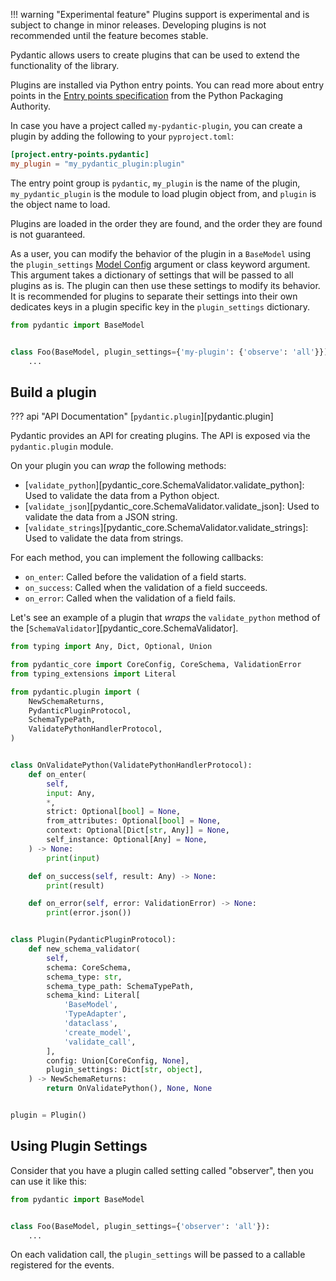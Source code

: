 !!! warning "Experimental feature"
    Plugins support is experimental and is subject to change in minor releases.
    Developing plugins is not recommended until the feature becomes stable.

Pydantic allows users to create plugins that can be used to extend the functionality of the library.

Plugins are installed via Python entry points. You can read more about entry points in the
[Entry points specification](https://packaging.python.org/specifications/entry-points/) from the
Python Packaging Authority.

In case you have a project called `my-pydantic-plugin`, you can create a plugin by adding the following
to your `pyproject.toml`:

```toml
[project.entry-points.pydantic]
my_plugin = "my_pydantic_plugin:plugin"
```

The entry point group is `pydantic`, `my_plugin` is the name of the plugin, `my_pydantic_plugin` is the module to load plugin object from, and `plugin` is the object name to load.

Plugins are loaded in the order they are found, and the order they are found is not guaranteed.

As a user, you can modify the behavior of the plugin in a `BaseModel` using the `plugin_settings` [Model Config](config.md) argument or
class keyword argument. This argument takes a dictionary of settings that will be passed to all plugins as is.
The plugin can then use these settings to modify its behavior. It is recommended for plugins to separate their settings
into their own dedicates keys in a plugin specific key in the `plugin_settings` dictionary.

```py test="skip"
from pydantic import BaseModel


class Foo(BaseModel, plugin_settings={'my-plugin': {'observe': 'all'}}):
    ...
```

## Build a plugin

??? api "API Documentation"
    [`pydantic.plugin`][pydantic.plugin]<br>

Pydantic provides an API for creating plugins. The API is exposed via the `pydantic.plugin` module.

On your plugin you can _wrap_ the following methods:

* [`validate_python`][pydantic_core.SchemaValidator.validate_python]: Used to validate the data from a Python object.
* [`validate_json`][pydantic_core.SchemaValidator.validate_json]: Used to validate the data from a JSON string.
* [`validate_strings`][pydantic_core.SchemaValidator.validate_strings]: Used to validate the data from strings.

For each method, you can implement the following callbacks:

* `on_enter`: Called before the validation of a field starts.
* `on_success`: Called when the validation of a field succeeds.
* `on_error`: Called when the validation of a field fails.

Let's see an example of a plugin that _wraps_ the `validate_python` method of the [`SchemaValidator`][pydantic_core.SchemaValidator].

```py
from typing import Any, Dict, Optional, Union

from pydantic_core import CoreConfig, CoreSchema, ValidationError
from typing_extensions import Literal

from pydantic.plugin import (
    NewSchemaReturns,
    PydanticPluginProtocol,
    SchemaTypePath,
    ValidatePythonHandlerProtocol,
)


class OnValidatePython(ValidatePythonHandlerProtocol):
    def on_enter(
        self,
        input: Any,
        *,
        strict: Optional[bool] = None,
        from_attributes: Optional[bool] = None,
        context: Optional[Dict[str, Any]] = None,
        self_instance: Optional[Any] = None,
    ) -> None:
        print(input)

    def on_success(self, result: Any) -> None:
        print(result)

    def on_error(self, error: ValidationError) -> None:
        print(error.json())


class Plugin(PydanticPluginProtocol):
    def new_schema_validator(
        self,
        schema: CoreSchema,
        schema_type: str,
        schema_type_path: SchemaTypePath,
        schema_kind: Literal[
            'BaseModel',
            'TypeAdapter',
            'dataclass',
            'create_model',
            'validate_call',
        ],
        config: Union[CoreConfig, None],
        plugin_settings: Dict[str, object],
    ) -> NewSchemaReturns:
        return OnValidatePython(), None, None


plugin = Plugin()
```

## Using Plugin Settings

Consider that you have a plugin called setting called "observer", then you can use it like this:

```py
from pydantic import BaseModel


class Foo(BaseModel, plugin_settings={'observer': 'all'}):
    ...
```

On each validation call, the `plugin_settings` will be passed to a callable registered for the events.
